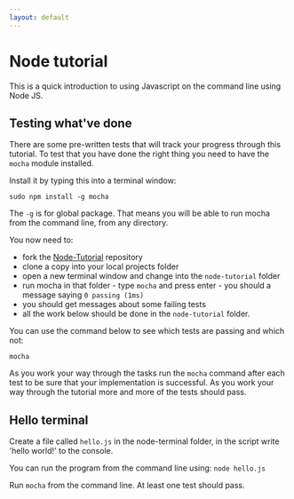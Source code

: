 ```yaml
---
layout: default
---
```


# Node tutorial

This is a  quick introduction to using Javascript on the command line using Node JS.

## Testing what've done

There are some pre-written tests that will track your progress through this tutorial. To test that you have done the right thing you need to have the `mocha` module installed.

Install it by typing this into a terminal window:

```
sudo npm install -g mocha
```

The `-g` is for global package. That means you will be able to run mocha from the command line, from any directory.

You now need to:

* fork the [Node-Tutorial](https://github.com/codex-academy/Node-Tutorial) repository
* clone a copy into your local projects folder
* open a new terminal window and change into the ```node-tutorial``` folder
* run mocha in that folder - type ```mocha``` and press enter - you should a message saying ```0 passing (1ms)```
* you should get messages about some failing tests
* all the work below should be done in the ```node-tutorial``` folder.

You can use the command below to see which tests are passing and which not:

`mocha`

As you work your way through the tasks run the `mocha` command after each test to be sure that your implementation is successful. As you work your way through the tutorial more and more of the tests should pass.

## Hello terminal

Create a file called `hello.js` in the node-terminal folder, in the script write 'hello world!' to the console.

You can run the program from the command line using: `node hello.js`

Run `mocha` from the command line. At least one test should pass.
